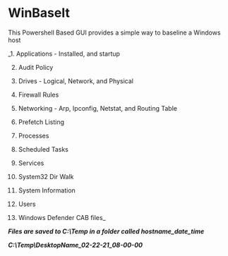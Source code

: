 # WinBaseIt

This Powershell Based GUI provides a simple way to baseline a Windows host

_1. Applications - Installed, and startup

2. Audit Policy

3. Drives - Logical, Network, and Physical 

4. Firewall Rules

5. Networking - Arp, Ipconfig, Netstat, and Routing Table

6. Prefetch Listing

7. Processes

8. Scheduled Tasks

9. Services

10. System32 Dir Walk

11. System Information

12. Users

13. Windows Defender CAB files_


_**Files are saved to C:\Temp in a folder called hostname_date_time**_ 

_**C:\Temp\DesktopName_02-22-21_08-00-00**_

